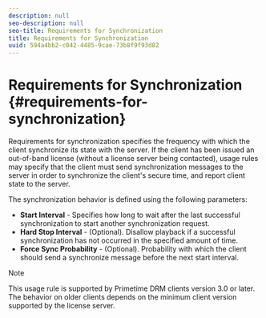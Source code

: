 ```yaml
---
description: null
seo-description: null
seo-title: Requirements for Synchronization
title: Requirements for Synchronization
uuid: 594a4bb2-c042-4485-9cae-73b8f9f93d82
---
```


# Requirements for Synchronization {#requirements-for-synchronization}

Requirements for synchronization specifies the frequency with which the client synchronize its state with the server. If the client has been issued an out-of-band license (without a license server being contacted), usage rules may specify that the client must send synchronization messages to the server in order to synchronize the client's secure time, and report client state to the server.

The synchronization behavior is defined using the following parameters:

* **Start Interval** - Specifies how long to wait after the last successful synchronization to start another synchronization request. 
* **Hard Stop Interval** - (Optional). Disallow playback if a successful synchronization has not occurred in the specified amount of time. 
* **Force Sync Probability** - (Optional). Probability with which the client should send a synchronize message before the next start interval.

>[!NOTE]
>
>This usage rule is supported by Primetime DRM clients version 3.0 or later. The behavior on older clients depends on the minimum client version supported by the license server.

